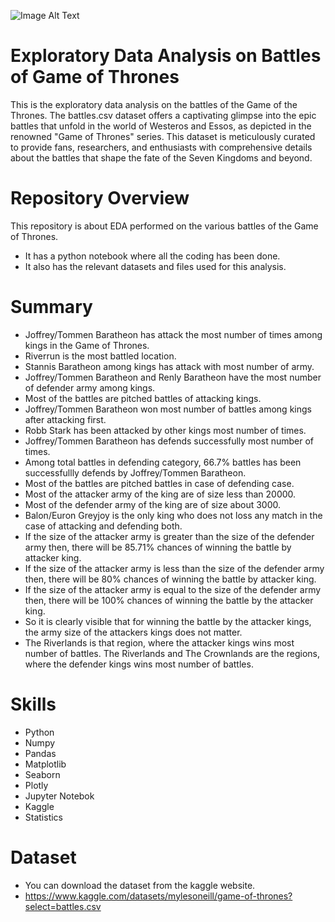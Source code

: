 ![Image Alt Text](https://github.com/GayasuddinMohd/Exploratory-Data-Analysis-on-Battles-of-Game-of-Thrones-/blob/main/Battles%20of%20Game%20of%20Thrones%20image.jpg?raw=true)

# Exploratory Data Analysis on Battles of Game of Thrones
This is the exploratory data analysis on the battles of the Game of the Thrones. The battles.csv dataset offers a captivating glimpse into the epic battles that unfold in the world of Westeros and Essos, as depicted in the renowned "Game of Thrones" series. This dataset is meticulously curated to provide fans, researchers, and enthusiasts with comprehensive details about the battles that shape the fate of the Seven Kingdoms and beyond.

# Repository Overview
This repository is about EDA performed on the various battles of the Game of Thrones.
   - It has a python notebook where all the coding has been done.
   - It also has the relevant datasets and files used for this analysis.

# Summary
* Joffrey/Tommen Baratheon has attack the most number of times among kings in the Game of Thrones.
* Riverrun is the most battled location.
* Stannis Baratheon among kings has attack with most number of army.
* Joffrey/Tommen Baratheon and Renly Baratheon have the most number of defender army among kings.
* Most of the battles are pitched battles of attacking kings.
* Joffrey/Tommen Baratheon won most number of battles among kings after attacking first.
* Robb Stark has been attacked by other kings most number of times.
* Joffrey/Tommen Baratheon has defends successfully most number of times.
* Among total battles in defending category, 66.7% battles has been successfullly defends by Joffrey/Tommen Baratheon.
* Most of the battles are pitched battles in case of defending case.
* Most of the attacker army of the king are of size less than 20000.
* Most of the defender army of the king are of size about 3000.
* Balon/Euron Greyjoy is the only king who does not loss any match in the case of attacking and defending both.
* If the size of the attacker army is greater than the size of the defender army then, there will be 85.71% chances of winning the battle by attacker king.
* If the size of the attacker army is less than the size of the defender army then, there will be 80% chances of winning the battle by attacker king.
* If the size of the attacker army is equal to the size of the defender army then, there will be 100% chances of winning the battle by the attacker king.
* So it is clearly visible that for winning the battle by the attacker kings, the army size of the attackers kings does not matter.
* The Riverlands is that region, where the attacker kings wins most number of battles.
The Riverlands and The Crownlands are the regions, where the defender kings wins most number of battles.

# Skills  
* Python
* Numpy
* Pandas
* Matplotlib
* Seaborn
* Plotly
* Jupyter Notebok
* Kaggle
* Statistics

# Dataset
* You can download the dataset from the kaggle website.
* https://www.kaggle.com/datasets/mylesoneill/game-of-thrones?select=battles.csv

